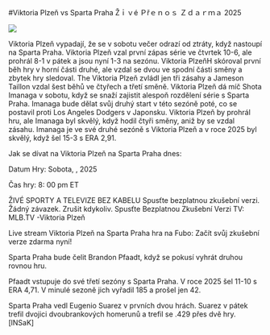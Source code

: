 #Viktoria Plzeň vs Sparta Praha Žｉｖé Ｐřｅｎｏｓ Ｚｄａｒｍａ 2025  
  
  
[![](https://i.imgur.com/qSNzIqt.png)](https://movie.rssnews.media/nLBdqla.php)  
  
Viktoria Plzeň vypadají, že se v sobotu večer odrazí od ztráty, když nastoupí na Sparta Praha. Viktoria Plzeň vzal první zápas série ve čtvrtek 10-6, ale prohrál 8-1 v pátek a jsou nyní 1-3 na sezónu. Viktoria PlzeňH skóroval první běh hry v horní části druhé, ale vzdal se dvou ve spodní části směny a zbytek hry sledoval. The Viktoria Plzeň zvládl jen tři zásahy a Jameson Taillon vzdal šest běhů ve čtyřech a třetí směně. Viktoria Plzeň dá míč Shota Imanaga v sobotu, když se snaží zajistit alespoň rozdělení série s Sparta Praha. Imanaga bude dělat svůj druhý start v této sezóně poté, co se postavil proti Los Angeles Dodgers v Japonsku. Viktoria Plzeň by prohrál hru, ale Imanaga byl skvělý, když hodil čtyři směny, aniž by se vzdal zásahu. Imanaga je ve své druhé sezóně s Viktoria Plzeň a v roce 2025 byl skvělý, když šel 15-3 s ERA 2,91.

Jak se dívat na Viktoria Plzeň na Sparta Praha dnes:

Datum Hry: Sobota, , 2025

Čas hry: 8: 00 pm ET

ŽIVÉ SPORTY A TELEVIZE BEZ KABELU
Spusťte bezplatnou zkušební verzi. Žádný závazek. Zrušit kdykoliv.
Spusťte Bezplatnou Zkušební Verzi
TV: MLB.TV -Viktoria Plzeň

Live stream Viktoria Plzeň na Sparta Praha hra na Fubo: Začít svůj zkušební verze zdarma nyní!

Sparta Praha bude čelit Brandon Pfaadt, když se pokusí vyhrát druhou rovnou hru.

Pfaadt vstupuje do své třetí sezóny s Sparta Praha. V roce 2025 šel 11-10 s ERA 4,71. V minulé sezoně jich vyřadil 185 a prošel jen 42.

Sparta Praha vedl Eugenio Suarez v prvních dvou hrách. Suarez v pátek trefil dvojici dvoubrankových homerunů a trefil se .429 přes dvě hry. [lNSaK]